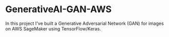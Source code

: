 # GenerativeAI-GAN-AWS
In this project I've built a Generative Adversarial Network (GAN) for images on AWS SageMaker using TensorFlow/Keras. 
